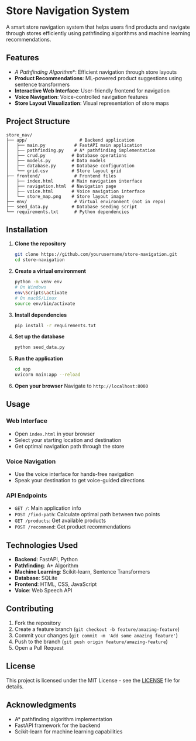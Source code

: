 # Store Navigation System

A smart store navigation system that helps users find products and navigate through stores efficiently using pathfinding algorithms and machine learning recommendations.

## Features

- **A* Pathfinding Algorithm**: Efficient navigation through store layouts
- **Product Recommendations**: ML-powered product suggestions using sentence transformers
- **Interactive Web Interface**: User-friendly frontend for navigation
- **Voice Navigation**: Voice-controlled navigation features
- **Store Layout Visualization**: Visual representation of store maps

## Project Structure

```
store_nav/
├── app/                    # Backend application
│   ├── main.py           # FastAPI main application
│   ├── pathfinding.py    # A* pathfinding implementation
│   ├── crud.py          # Database operations
│   ├── models.py        # Data models
│   ├── database.py      # Database configuration
│   └── grid.csv         # Store layout grid
├── frontend/             # Frontend files
│   ├── index.html       # Main navigation interface
│   ├── navigation.html  # Navigation page
│   ├── voice.html       # Voice navigation interface
│   └── store_map.png    # Store layout image
├── env/                  # Virtual environment (not in repo)
├── seed_data.py         # Database seeding script
└── requirements.txt      # Python dependencies
```

## Installation

1. **Clone the repository**
   ```bash
   git clone https://github.com/yourusername/store-navigation.git
   cd store-navigation
   ```

2. **Create a virtual environment**
   ```bash
   python -m venv env
   # On Windows
   env\Scripts\activate
   # On macOS/Linux
   source env/bin/activate
   ```

3. **Install dependencies**
   ```bash
   pip install -r requirements.txt
   ```

4. **Set up the database**
   ```bash
   python seed_data.py
   ```

5. **Run the application**
   ```bash
   cd app
   uvicorn main:app --reload
   ```

6. **Open your browser**
   Navigate to `http://localhost:8000`

## Usage

### Web Interface
- Open `index.html` in your browser
- Select your starting location and destination
- Get optimal navigation path through the store

### Voice Navigation
- Use the voice interface for hands-free navigation
- Speak your destination to get voice-guided directions

### API Endpoints
- `GET /`: Main application info
- `POST /find-path`: Calculate optimal path between two points
- `GET /products`: Get available products
- `POST /recommend`: Get product recommendations

## Technologies Used

- **Backend**: FastAPI, Python
- **Pathfinding**: A* Algorithm
- **Machine Learning**: Scikit-learn, Sentence Transformers
- **Database**: SQLite
- **Frontend**: HTML, CSS, JavaScript
- **Voice**: Web Speech API

## Contributing

1. Fork the repository
2. Create a feature branch (`git checkout -b feature/amazing-feature`)
3. Commit your changes (`git commit -m 'Add some amazing feature'`)
4. Push to the branch (`git push origin feature/amazing-feature`)
5. Open a Pull Request

## License

This project is licensed under the MIT License - see the [LICENSE](LICENSE) file for details.

## Acknowledgments

- A* pathfinding algorithm implementation
- FastAPI framework for the backend
- Scikit-learn for machine learning capabilities 